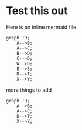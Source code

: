 # Test this out

Here is an inline mermaid file

```mermaid
graph TD;
    A-->B;
    A-->C;
    B-->D;
    C-->D;
    W-->D;
    E-->S;
    D-->T;
    X-->Y;
```


more things to add

```mermaid
graph TD;
    A-->B;
    A-->C;
    D-->T;
    X-->Y;
```
